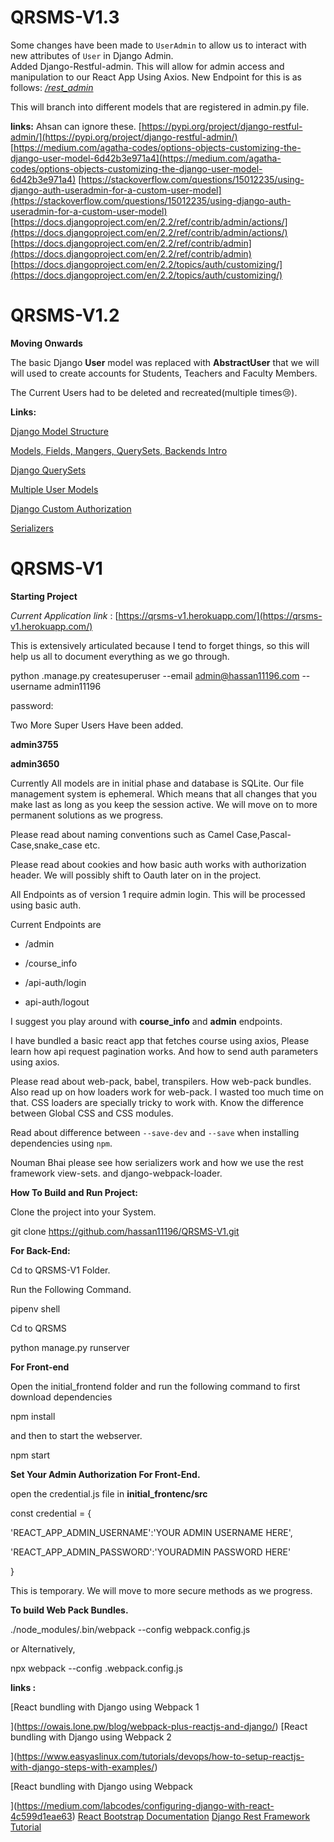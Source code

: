 

# QRSMS-V1.3

Some changes have been made to `UserAdmin` to allow us to interact with new attributes of `User` in Django Admin.  
Added Django-Restful-admin. This will allow for admin access and manipulation to our React App Using Axios.
New Endpoint for this is as follows:
[*/rest_admin*](http://qrsms-v1.herokuapp.com/rest_admin)

This will branch into different models that are registered in admin.py file.

**links:**
Ahsan can ignore these.
[https://pypi.org/project/django-restful-admin/](https://pypi.org/project/django-restful-admin/)
[https://medium.com/agatha-codes/options-objects-customizing-the-django-user-model-6d42b3e971a4](https://medium.com/agatha-codes/options-objects-customizing-the-django-user-model-6d42b3e971a4)
[https://stackoverflow.com/questions/15012235/using-django-auth-useradmin-for-a-custom-user-model](https://stackoverflow.com/questions/15012235/using-django-auth-useradmin-for-a-custom-user-model)
[https://docs.djangoproject.com/en/2.2/ref/contrib/admin/actions/](https://docs.djangoproject.com/en/2.2/ref/contrib/admin/actions/)
[https://docs.djangoproject.com/en/2.2/ref/contrib/admin](https://docs.djangoproject.com/en/2.2/ref/contrib/admin)
[https://docs.djangoproject.com/en/2.2/topics/auth/customizing/](https://docs.djangoproject.com/en/2.2/topics/auth/customizing/)




# QRSMS-V1.2

  

**Moving Onwards**

The basic Django **User** model was replaced with **AbstractUser** that we will will used to create accounts for Students, Teachers and Faculty Members.

The Current Users had to be deleted and recreated(multiple times😢).

  
  
  
  

**Links:**

[Django Model Structure](https://simpleisbetterthancomplex.com/tips/2018/02/10/django-tip-22-designing-better-models.html)

[Models, Fields, Mangers, QuerySets, Backends Intro](https://medium.com/@jairvercosa/manger-vs-query-sets-in-django-e9af7ed744e0)

  

[Django QuerySets](https://simpleisbetterthancomplex.com/tips/2016/08/16/django-tip-11-custom-manager-with-chainable-querysets.html)

[Multiple User Models](https://simpleisbetterthancomplex.com/tutorial/2018/01/18/how-to-implement-multiple-user-types-with-django.html)

[Django Custom Authorization](https://docs.djangoproject.com/en/2.2/topics/auth/customizing/#auth-custom-user)

  

[Serializers](https://medium.com/better-programming/how-to-use-drf-serializers-effectively-dc58edc73998)









# QRSMS-V1

  

**Starting Project**

  

*Current Application link* : [https://qrsms-v1.herokuapp.com/](https://qrsms-v1.herokuapp.com/)

This is extensively articulated because I tend to forget things, so this will help us all to document everything as we go through.

  

python .manage.py createsuperuser --email admin@hassan11196.com --username admin11196

  

password:

  

Two More Super Users Have been added.

  

**admin3755**

  

**admin3650**

  

Currently All models are in initial phase and database is SQLite. Our file management system is ephemeral. Which means that all changes that you make last as long as you keep the session active. We will move on to more permanent solutions as we progress.

  

Please read about naming conventions such as Camel Case,Pascal-Case,snake_case etc.

  

Please read about cookies and how basic auth works with authorization header. We will possibly shift to Oauth later on in the project.

  

All Endpoints as of version 1 require admin login. This will be processed using basic auth.

  

Current Endpoints are

  

- /admin

  

- /course_info

  

- /api-auth/login

  

- api-auth/logout

  

I suggest you play around with **course_info** and **admin** endpoints.

  

I have bundled a basic react app that fetches course using axios, Please learn how api request pagination works. And how to send auth parameters using axios.

  

Please read about web-pack, babel, transpilers. How web-pack bundles. Also read up on how loaders work for web-pack. I wasted too much time on that. CSS loaders are specially tricky to work with. Know the difference between Global CSS and CSS modules.

  

Read about difference between `--save-dev` and `--save` when installing dependencies using `npm`.

  

Nouman Bhai please see how serializers work and how we use the rest framework view-sets. and django-webpack-loader.

  

**How To Build and Run Project:**

  

Clone the project into your System.

  

git clone https://github.com/hassan11196/QRSMS-V1.git

  

**For Back-End:**

  

Cd to QRSMS-V1 Folder.

  

Run the Following Command.

  

pipenv shell

  

Cd to QRSMS

  

python manage.py runserver

  

**For Front-end**

  

Open the initial_frontend folder and run the following command to first download dependencies

  

npm install

  

and then to start the webserver.

  

npm start

  

**Set Your Admin Authorization For Front-End.**

  

open the credential.js file in **initial_frontenc/src**

  

  

const credential = {

'REACT_APP_ADMIN_USERNAME':'YOUR ADMIN USERNAME HERE',

'REACT_APP_ADMIN_PASSWORD':'YOURADMIN PASSWORD HERE'

}

  

This is temporary. We will move to more secure methods as we progress.

  

**To build Web Pack Bundles.**

  

./node_modules/.bin/webpack --config webpack.config.js

  

or Alternatively,

  

npx webpack --config .webpack.config.js

  

**links :**

  

[React bundling with Django using Webpack 1

](https://owais.lone.pw/blog/webpack-plus-reactjs-and-django/) [React bundling with Django using Webpack 2

](https://www.easyaslinux.com/tutorials/devops/how-to-setup-reactjs-with-django-steps-with-examples/)

[React bundling with Django using Webpack

](https://medium.com/labcodes/configuring-django-with-react-4c599d1eae63) [React Bootstrap Documentation](https://react-bootstrap.github.io/components/buttons/)  [Django Rest Framework Tutorial](https://medium.com/backticks-tildes/lets-build-an-api-with-django-rest-framework-32fcf40231e5)

